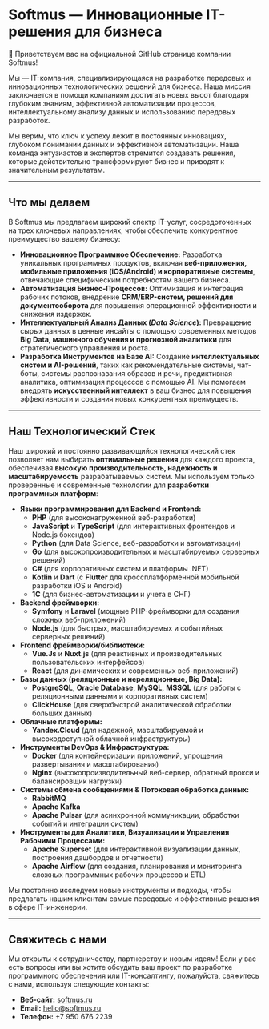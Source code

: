 # Softmus — Инновационные IT-решения для бизнеса

👋 Приветствуем вас на официальной GitHub странице компании Softmus!

Мы — IT-компания, специализирующаяся на разработке передовых и инновационных технологических решений для бизнеса. Наша миссия заключается в помощи компаниям достигать новых высот благодаря глубоким знаниям, эффективной автоматизации процессов, интеллектуальному анализу данных и использованию передовых разработок.

Мы верим, что ключ к успеху лежит в постоянных инновациях, глубоком понимании данных и эффективной автоматизации. Наша команда энтузиастов и экспертов стремится создавать решения, которые действительно трансформируют бизнес и приводят к значительным результатам.

---

## Что мы делаем

В Softmus мы предлагаем широкий спектр IT-услуг, сосредоточенных на трех ключевых направлениях, чтобы обеспечить конкурентное преимущество вашему бизнесу:

*   **Инновационное Программное Обеспечение:** Разработка уникальных программных продуктов, включая **веб-приложения, мобильные приложения (iOS/Android) и корпоративные системы**, отвечающие специфическим потребностям вашего бизнеса.
*   **Автоматизация Бизнес-Процессов:** Оптимизация и интеграция рабочих потоков, внедрение **CRM/ERP-систем, решений для документооборота** для повышения операционной эффективности и снижения издержек.
*   **Интеллектуальный Анализ Данных (*Data Science*):** Превращение сырых данных в ценные инсайты с помощью современных методов **Big Data, машинного обучения и прогнозной аналитики** для стратегического управления и роста.
*   **Разработка Инструментов на Базе AI:** Создание **интеллектуальных систем и AI-решений**, таких как рекомендательные системы, чат-боты, системы распознавания образов и речи, предиктивная аналитика, оптимизация процессов с помощью AI. Мы помогаем внедрять **искусственный интеллект** в ваш бизнес для повышения эффективности и создания новых конкурентных преимуществ.

---

## Наш Технологический Стек

Наш широкий и постоянно развивающийся технологический стек позволяет нам выбирать **оптимальные решения** для каждого проекта, обеспечивая **высокую производительность, надежность и масштабируемость** разрабатываемых систем. Мы используем только проверенные и современные технологии для **разработки программных платформ**:

*   **Языки программирования для Backend и Frontend:**
    *   **PHP** (для высоконагруженной веб-разработки)
    *   **JavaScript** и **TypeScript** (для интерактивных фронтендов и Node.js бэкендов)
    *   **Python** (для Data Science, веб-разработки и автоматизации)
    *   **Go** (для высокопроизводительных и масштабируемых серверных решений)
    *   **C#** (для корпоративных систем и платформы .NET)
    *   **Kotlin** и **Dart** (с **Flutter** для кроссплатформенной мобильной разработки iOS и Android)
    *   **1С** (для бизнес-автоматизации и учета в СНГ)
*   **Backend фреймворки:**
    *   **Symfony** и **Laravel** (мощные PHP-фреймворки для создания сложных веб-приложений)
    *   **Node.js** (для быстрых, масштабируемых и событийных серверных решений)
*   **Frontend фреймворки/библиотеки:**
    *   **Vue.Js** и **Nuxt.js** (для реактивных и производительных пользовательских интерфейсов)
    *   **React** (для динамических и современных веб-приложений)
*   **Базы данных (реляционные и нереляционные, Big Data):**
    *   **PostgreSQL**, **Oracle Database**, **MySQL**, **MSSQL** (для работы с реляционными данными и корпоративных систем)
    *   **ClickHouse** (для сверхбыстрой аналитической обработки больших данных)
*   **Облачные платформы:**
    *   **Yandex.Cloud** (для надежной, масштабируемой и высокодоступной облачной инфраструктуры)
*   **Инструменты DevOps & Инфраструктура:**
    *   **Docker** (для контейнеризации приложений, упрощения развертывания и масштабирования)
    *   **Nginx** (высокопроизводительный веб-сервер, обратный прокси и балансировщик нагрузки)
*   **Системы обмена сообщениями & Потоковая обработка данных:**
    *   **RabbitMQ**
    *   **Apache Kafka**
    *   **Apache Pulsar** (для асинхронной коммуникации, обработки событий и интеграции систем)
*   **Инструменты для Аналитики, Визуализации и Управления Рабочими Процессами:**
    *   **Apache Superset** (для интерактивной визуализации данных, построения дашбордов и отчетности)
    *   **Apache Airflow** (для создания, планирования и мониторинга сложных программных рабочих процессов и ETL)

Мы постоянно исследуем новые инструменты и подходы, чтобы предлагать нашим клиентам самые передовые и эффективные решения в сфере IT-инженерии.

---

## Свяжитесь с нами

Мы открыты к сотрудничеству, партнерству и новым идеям! Если у вас есть вопросы или вы хотите обсудить ваш проект по разработке программного обеспечения или IT-консалтингу, пожалуйста, свяжитесь с нами, используя следующие контакты:

*   **Веб-сайт:** [softmus.ru](https://softmus.ru)
*   **Email:** hello@softmus.ru
*   **Телефон:** +7 950 676 2239
